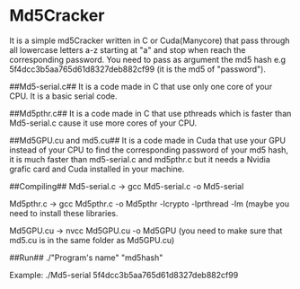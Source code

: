 # Md5Cracker
It is a simple md5Cracker written in C or Cuda(Manycore) that pass through all lowercase letters a-z starting at "a" and stop when reach the corresponding password.
You need to pass as argument the md5 hash e.g 5f4dcc3b5aa765d61d8327deb882cf99 (it is the md5 of "password").

##Md5-serial.c##
It is a code made in C that use only one core of your CPU. It is a basic serial code.

##Md5pthr.c##
It is a code made in C that use pthreads which is faster than Md5-serial.c cause it use more cores of your CPU.

##Md5GPU.cu and md5.cu##
It is a code made in Cuda that use your GPU instead of your CPU to find the corresponding password of your md5 hash, it is much faster than md5-serial.c and md5pthr.c but it needs a Nvidia grafic card and Cuda installed in your machine.

##Compiling##
Md5-serial.c -> gcc Md5-serial.c -o Md5-serial

Md5pthr.c -> gcc Md5pthr.c -o Md5pthr -lcrypto -lprthread -lm (maybe you need to install these libraries.

Md5GPU.cu -> nvcc Md5GPU.cu -o Md5GPU (you need to make sure that md5.cu is in the same folder as Md5GPU.cu)

##Run##
./"Program's name" "md5hash"

Example:
./Md5-serial 5f4dcc3b5aa765d61d8327deb882cf99
